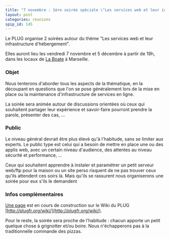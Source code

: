 ```yaml
---
title: "7 novembre : 1ère soirée spéciale \"Les services web et leur infrastructure d'hébergement\""
layout: post
categories: reunions
spip_id: 145
---
```

Le PLUG organise 2 soirées autour du thème "Les services web et leur infrastructure d'hébergement".

Elles auront lieu les vendredi 7 novembre et 5 décembre à partir de 19h, dans les locaux de [La Boate](http://laboate.com/) à Marseille.

### Objet ###
Nous tenterons d'aborder tous les aspects de la thématique, en la découpant en questions que l'on se pose généralement lors de la mise en place ou la maintenance d'infrastructure de services en ligne.

La soirée sera animée autour de discussions orientées où ceux qui souhaitent partager leur expérience et savoir-faire pourront prendre la parole, présenter des cas, …

### Public ###
Le niveau général devrait être plus élevé qu'à l'habitude, sans se limiter aux experts. Le public type est celui qui a besoin de mettre en place une ou des applis web, avec un certain niveau d'audience, des attentes au niveau sécurité et performance, …

Ceux qui souhaitent apprendre à instaler et paramétrer un petit serveur web/ftp pour la maison ou un site perso risquent de ne pas trouver ceux qu'ils attendent ces soirs là. Mais qu'ils se rassurent nous organiserons une soirée pour eux s'ils le demandent 

### Infos complémentaires ###
[Une page](http://snipr.com/3qemp) est en cours de construction sur le Wiki du PLUG [http://plugfr.org/wiki/](http://plugfr.org/wiki/).

Pour le reste, la soirée sera proche de l'habitude : chacun apporte un petit quelque chose à grignotter et/ou boire. Nous n'échapperons pas à la traditionnelle commande des pizzas.
